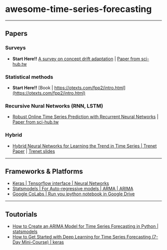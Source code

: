 # awesome-time-series-forecasting

---
## Papers
### Surveys
* **Start Here!!** [A survey on concept drift adaptation](https://dl.acm.org/citation.cfm?doid=2597757.2523813) | [Paper from sci-hub.tw](http://sci-hub.tw/https://dl.acm.org/citation.cfm?doid=2597757.2523813)

### Statistical methods
* **Start Here!!** [Book | https://otexts.com/fpp2/intro.html](https://otexts.com/fpp2/intro.html)

### Recursive Nural Networks (RNN, LSTM)
 * [Robust Online Time Series Prediction with Recurrent Neural Networks](https://ieeexplore.ieee.org/document/7796970) | [Paper from sci-hub.tw](http://sci-hub.tw/https://ieeexplore.ieee.org/document/7796970) 
### Hybrid
 * [Hybrid Neural Networks for Learning the Trend in Time Series | Trenet Paper](https://infoscience.epfl.ch/record/262447/files/0316.pdf) | [Trenet slides](https://www.slideshare.net/EuroIoTa/hybrid-neural-networks-for-time-series-learning-by-tian-guo-epfl-switzerland)

---
## Frameworks & Platforms
 * [Keras | Tensorflow interface | Neural Networks ](https://keras.io/)
 * [Statsmodels | For Auto-regressive models | ARMA | ARIMA ](https://www.statsmodels.org/)
 * [Google CoLabs | Run you ipython notebook in Google Drive ](https://colab.research.google.com/notebooks/welcome.ipynb)

---
## Toutorials
 * [How to Create an ARIMA Model for Time Series Forecasting in Python | statsmodels](https://machinelearningmastery.com/arima-for-time-series-forecasting-with-python/)
 * [How to Get Started with Deep Learning for Time Series Forecasting (7-Day Mini-Course) | keras](https://machinelearningmastery.com/how-to-get-started-with-deep-learning-for-time-series-forecasting-7-day-mini-course/)
